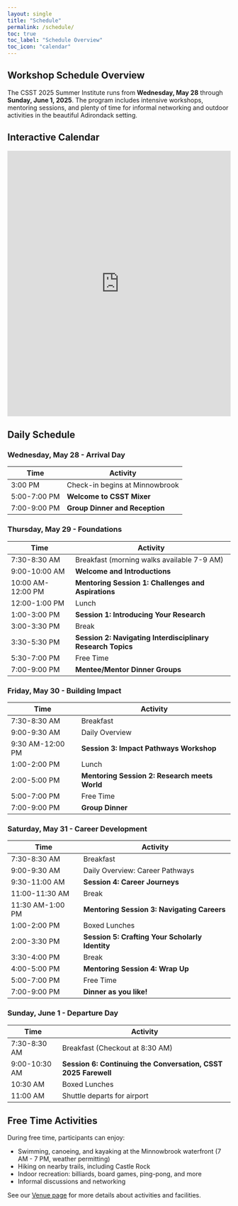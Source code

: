 ```yaml
---
layout: single
title: "Schedule"
permalink: /schedule/
toc: true
toc_label: "Schedule Overview"
toc_icon: "calendar"
---
```


## Workshop Schedule Overview

The CSST 2025 Summer Institute runs from **Wednesday, May 28** through **Sunday, June 1, 2025**. The program includes intensive workshops, mentoring sessions, and plenty of time for informal networking and outdoor activities in the beautiful Adirondack setting.

## Interactive Calendar

<div style="max-width: 100%; overflow-x: auto;">
<iframe src="https://calendar.google.com/calendar/embed?src=c_b100781c5ab5b6a5e8ef3ed598a1b3110851455f7d1e8e1c1a2ebc18196452c0%40group.calendar.google.com&ctz=America%2FNew_York" style="border: 0" width="100%" height="600" frameborder="0" scrolling="no"></iframe>
</div>

## Daily Schedule

### Wednesday, May 28 - Arrival Day

| Time | Activity |
|------|----------|
| 3:00 PM | Check-in begins at Minnowbrook |
| 5:00-7:00 PM | **Welcome to CSST Mixer** |
| 7:00-9:00 PM | **Group Dinner and Reception** |

### Thursday, May 29 - Foundations

| Time | Activity |
|------|----------|
| 7:30-8:30 AM | Breakfast (morning walks available 7-9 AM) |
| 9:00-10:00 AM | **Welcome and Introductions** |
| 10:00 AM-12:00 PM | **Mentoring Session 1: Challenges and Aspirations** |
| 12:00-1:00 PM | Lunch |
| 1:00-3:00 PM | **Session 1: Introducing Your Research** |
| 3:00-3:30 PM | Break |
| 3:30-5:30 PM | **Session 2: Navigating Interdisciplinary Research Topics** |
| 5:30-7:00 PM | Free Time |
| 7:00-9:00 PM | **Mentee/Mentor Dinner Groups** |

### Friday, May 30 - Building Impact

| Time | Activity |
|------|----------|
| 7:30-8:30 AM | Breakfast |
| 9:00-9:30 AM | Daily Overview |
| 9:30 AM-12:00 PM | **Session 3: Impact Pathways Workshop** |
| 1:00-2:00 PM | Lunch |
| 2:00-5:00 PM | **Mentoring Session 2: Research meets World** |
| 5:00-7:00 PM | Free Time |
| 7:00-9:00 PM | **Group Dinner** |

### Saturday, May 31 - Career Development

| Time | Activity |
|------|----------|
| 7:30-8:30 AM | Breakfast |
| 9:00-9:30 AM | Daily Overview: Career Pathways |
| 9:30-11:00 AM | **Session 4: Career Journeys** |
| 11:00-11:30 AM | Break |
| 11:30 AM-1:00 PM | **Mentoring Session 3: Navigating Careers** |
| 1:00-2:00 PM | Boxed Lunches |
| 2:00-3:30 PM | **Session 5: Crafting Your Scholarly Identity** |
| 3:30-4:00 PM | Break |
| 4:00-5:00 PM | **Mentoring Session 4: Wrap Up** |
| 5:00-7:00 PM | Free Time |
| 7:00-9:00 PM | **Dinner as you like!** |

### Sunday, June 1 - Departure Day

| Time | Activity |
|------|----------|
| 7:30-8:30 AM | Breakfast (Checkout at 8:30 AM) |
| 9:00-10:30 AM | **Session 6: Continuing the Conversation, CSST 2025 Farewell** |
| 10:30 AM | Boxed Lunches |
| 11:00 AM | Shuttle departs for airport |

## Free Time Activities

During free time, participants can enjoy:
- Swimming, canoeing, and kayaking at the Minnowbrook waterfront (7 AM - 7 PM, weather permitting)
- Hiking on nearby trails, including Castle Rock
- Indoor recreation: billiards, board games, ping-pong, and more
- Informal discussions and networking

See our [Venue page](/venue/) for more details about activities and facilities.